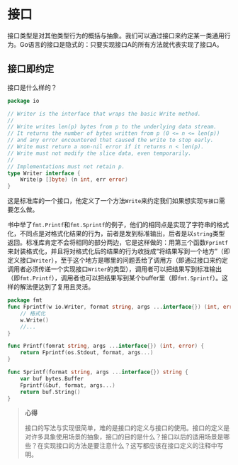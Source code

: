 # 接口
接口类型是对其他类型行为的概括与抽象。我们可以通过接口来约定某一类通用行为。Go语言的接口是隐式的：只要实现接口A的所有方法就代表实现了接口A。


## 接口即约定
接口是什么样的？
```go
package io

// Writer is the interface that wraps the basic Write method.
//
// Write writes len(p) bytes from p to the underlying data stream.
// It returns the number of bytes written from p (0 <= n <= len(p))
// and any error encountered that caused the write to stop early.
// Write must return a non-nil error if it returns n < len(p).
// Write must not modify the slice data, even temporarily.
//
// Implementations must not retain p.
type Writer interface {
    Write(p []byte) (n int, err error)
}
```
这是标准库的一个接口，他定义了一个方法`Write`来约定我们如果想实现`写接口`需要怎么做。

书中举了`fmt.Printf`和`fmt.Sprintf`的例子，他们的相同点是实现了字符串的格式化，不同点是对格式化结果的行为，前者是发到标准输出，后者是以`string`类型返回。标准库肯定不会将相同的部分两边，它是这样做的：用第三个函数`Fprintf`来封装格式化，并且将对格式化后的结果的行为收拢成“将结果写到一个地方”（即定义接口`Writer`），至于这个地方是哪里的问题丢给了调用方（即通过接口来约定调用者必须传递一个实现接口`Writer`的类型），调用者可以把结果写到标准输出（即`fmt.Printf`），调用者也可以把结果写到某个buffer里（即`fmt.Sprintf`）。这样的解法便达到了复用且灵活。
```go
package fmt
func Fprintf(w io.Writer, format string, args ...interface{}) (int, error) {
    // 格式化
    w.Write()
    //...
}

func Printf(fomrat string, args ...interface{}) (int, error) {
    return Fprintf(os.Stdout, format, args...)
}

func Sprintf(format string, args ...interface{}) string {
    var buf bytes.Buffer
    Fprintf(&buf, format, args...)
    return buf.String()
}
```
> **心得**
> 
> 接口的写法与实现很简单，难的是接口的定义与接口的使用。接口的定义是对许多具象使用场景的抽象，接口的目的是什么？接口以后的适用场景是哪些？在实现接口的方法是要注意什么？这写都应该在接口定义的注释中写明。